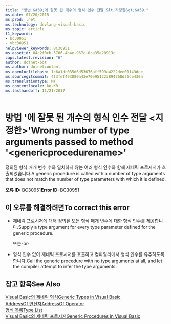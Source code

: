 ```yaml
---
title: "방법 &#39;에 잘못 된 개수의 형식 인수 전달 &lt;지정한&gt;&#39;"
ms.date: 07/20/2015
ms.prod: .net
ms.technology: devlang-visual-basic
ms.topic: article
f1_keywords:
- bc30951
- vbc30951
helpviewer_keywords: BC30951
ms.assetid: 84c2f0cb-5706-4b4e-967c-0ca35a20913c
caps.latest.revision: "6"
author: dotnet-bot
ms.author: dotnetcontent
ms.openlocfilehash: 1c6a1dc035d6d53676aff599a4222dee01143dee
ms.sourcegitcommit: 4f3fef493080a43e70e951223894768d36ce430a
ms.translationtype: MT
ms.contentlocale: ko-KR
ms.lasthandoff: 11/21/2017
---
```

# <a name="wrong-number-of-type-arguments-passed-to-method-39ltgenericprocedurenamegt39"></a><span data-ttu-id="f3c3a-102">방법 &#39;에 잘못 된 개수의 형식 인수 전달 &lt;지정한&gt;&#39;</span><span class="sxs-lookup"><span data-stu-id="f3c3a-102">Wrong number of type arguments passed to method &#39;&lt;genericprocedurename&gt;&#39;</span></span>
<span data-ttu-id="f3c3a-103">정의된 형식 매개 변수 수와 일치하지 않는 여러 형식 인수와 함께 제네릭 프로시저가 호출되었습니다.</span><span class="sxs-lookup"><span data-stu-id="f3c3a-103">A generic procedure is called with a number of type arguments that does not match the number of type parameters with which it is defined.</span></span>  
  
 <span data-ttu-id="f3c3a-104">**오류 ID:** BC30951</span><span class="sxs-lookup"><span data-stu-id="f3c3a-104">**Error ID:** BC30951</span></span>  
  
## <a name="to-correct-this-error"></a><span data-ttu-id="f3c3a-105">이 오류를 해결하려면</span><span class="sxs-lookup"><span data-stu-id="f3c3a-105">To correct this error</span></span>  
  
-   <span data-ttu-id="f3c3a-106">제네릭 프로시저에 대해 정의된 모든 형식 매개 변수에 대한 형식 인수를 제공합니다.</span><span class="sxs-lookup"><span data-stu-id="f3c3a-106">Supply a type argument for every type parameter defined for the generic procedure.</span></span>  
  
     <span data-ttu-id="f3c3a-107">또는</span><span class="sxs-lookup"><span data-stu-id="f3c3a-107">-or-</span></span>  
  
-   <span data-ttu-id="f3c3a-108">형식 인수 없이 제네릭 프로시저를 호출하고 컴파일러에서 형식 인수를 유추하도록 합니다.</span><span class="sxs-lookup"><span data-stu-id="f3c3a-108">Call the generic procedure with no type arguments at all, and let the compiler attempt to infer the type arguments.</span></span>  
  
## <a name="see-also"></a><span data-ttu-id="f3c3a-109">참고 항목</span><span class="sxs-lookup"><span data-stu-id="f3c3a-109">See Also</span></span>  
 [<span data-ttu-id="f3c3a-110">Visual Basic의 제네릭 형식</span><span class="sxs-lookup"><span data-stu-id="f3c3a-110">Generic Types in Visual Basic</span></span>](../../visual-basic/programming-guide/language-features/data-types/generic-types.md)  
 [<span data-ttu-id="f3c3a-111">AddressOf 연산자</span><span class="sxs-lookup"><span data-stu-id="f3c3a-111">AddressOf Operator</span></span>](../../visual-basic/language-reference/operators/addressof-operator.md)  
 [<span data-ttu-id="f3c3a-112">형식 목록</span><span class="sxs-lookup"><span data-stu-id="f3c3a-112">Type List</span></span>](../../visual-basic/language-reference/statements/type-list.md)  
 [<span data-ttu-id="f3c3a-113">Visual Basic의 제네릭 프로시저</span><span class="sxs-lookup"><span data-stu-id="f3c3a-113">Generic Procedures in Visual Basic</span></span>](../../visual-basic/programming-guide/language-features/data-types/generic-procedures.md)
